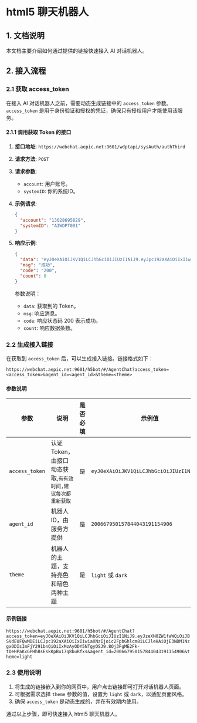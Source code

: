 # html5 聊天机器人

## 1. 文档说明

本文档主要介绍如何通过提供的链接快速接入 AI 对话机器人。

## 2. 接入流程

### 2.1 获取 access_token

在接入 AI 对话机器人之前，需要动态生成链接中的 `access_token` 参数。`access_token` 是用于身份验证和授权的凭证，确保只有授权用户才能使用该服务。

#### 2.1.1 调用获取 Token 的接口

1. **接口地址**: `https://webchat.aepic.net:9601/wdptapi/sysAuth/authThird`
2. **请求方法**: `POST`
3. **请求参数**:

   - `account`: 用户账号。
   - `systemID`: 你的系统ID。

4. **示例请求**:

   ```json
   {
     "account": "13028695829",
     "systemID": "AIWDPT001"
   }
   ```

5. **响应示例**:

   ```json
   {
     "data": "eyJ0eXAiOiJKV1QiLCJhbGciOiJIUzI1NiJ9.eyJpc192aXAiOiIxIiwiaXNzIjoic2FpbGhlcm8iLCJleHAiOjE3Mjg3MDA4MDYsImFjY291bnQiOiIxMzAyODY5NTgyOSJ9.ghi0tJcm1OvZI1en61DkOyBFjuP-XHlrOmv3g-5_C24",
     "msg": "成功",
     "code": "200",
     "count": 0
   }
   ```

   参数说明：

   - `data`: 获取到的 Token。
   - `msg`: 响应消息。
   - `code`: 响应状态码 200 表示成功。
   - `count`: 响应数据条数。

### 2.2 生成接入链接

在获取到 `access_token` 后，可以生成接入链接。链接格式如下：

`https://webchat.aepic.net:9601/h5bot/#/AgentChat?access_token=<access_token>&agent_id=<agent_id>&theme=<theme>`

#### 参数说明

| 参数           | 说明                                                       | 是否必填 | 示例值                                    |
| -------------- | ---------------------------------------------------------- | -------- | ----------------------------------------- |
| `access_token` | 认证 Token，由接口动态获取,`有有效时间,建议每次都重新获取` | 是       | `eyJ0eXAiOiJKV1QiLCJhbGciOiJIUzI1NiJ9...` |
| `agent_id`     | 机器人 ID，由服务方提供                                    | 是       | `200667950157844043191154906`             |
| `theme`        | 机器人的主题，支持亮色和暗色两种主题                       | 是       | `light` 或 `dark`                         |

#### 示例链接

`https://webchat.aepic.net:9601/h5bot/#/AgentChat?access_token=eyJ0eXAiOiJKV1QiLCJhbGciOiJIUzI1NiJ9.eyJzeXN0ZW1faWQiOiJBSVdEUFQwMDEiLCJpc192aXAiOiIxIiwiaXNzIjoic2FpbGhlcm8iLCJleHAiOjE3NDM1NzgxODIsImFjY291bnQiOiIxMzAyODY5NTgyOSJ9.8Oj3FgME2Fk-tDeHPaKxGPHh8sEskKpBu17q8buRfxs&agent_id=200667950157844043191154906&theme=light`

### 2.3 使用说明

1. 将生成的链接嵌入到你的网页中，用户点击链接即可打开对话机器人页面。
2. 可根据需求选择 `theme` 参数的值，设置为 `light` 或 `dark`，以适配页面风格。
3. 确保 `access_token` 是动态生成的，并在有效期内使用。

通过以上步骤，即可快速接入 html5 聊天机器人。
